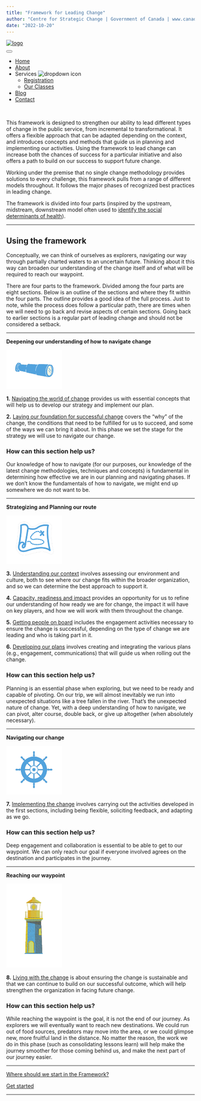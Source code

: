 ```yaml
---
title: "Framework for Leading Change"
author: "Centre for Strategic Change | Government of Canada | www.canada.ca | www.canada.ca/en/public-services-procurement | all rights reserved"
date: "2022-10-20"
---
```


<head>
    <div class="cs-container">
        <!--Nav Logo-->
        <!--Logo is turned white in the css with a filter on dark mode-->
        <a href="" class="cs-logo" aria-label="back to home">
            <img src="https://www.canada.ca/etc/designs/canada/wet-boew/assets/sig-blk-en.svg" alt="logo" aria-hidden="true" decoding="async">
        </a>
        <!--Navigation List-->
        <nav class="cs-nav" role="navigation">
            <!--Mobile Nav Toggle-->
            <button class="cs-toggle" aria-label="mobile menu toggle">
                <div class="cs-box" aria-hidden="true">
                    <span class="cs-line cs-line1" aria-hidden="true"></span>
                    <span class="cs-line cs-line2" aria-hidden="true"></span>
                    <span class="cs-line cs-line3" aria-hidden="true"></span>
                </div>
            </button>
            <!-- We need a wrapper div so we can set a fixed height on the cs-ul in case the nav list gets too long from too many dropdowns being opened and needs to have an overflow scroll. This wrapper acts as the background so it can go the full height of the screen and not cut off any overflowing nav items while the cs-ul stops short of the bottom of the screen, which keeps all nav items in view no matter how mnay there are-->
            <div class="cs-ul-wrapper">
                <ul id="cs-expanded" class="cs-ul" aria-expanded="false">
                    <li class="cs-li">
                        <a href="" class="cs-li-link cs-active">
                            Home
                        </a>
                    </li>
                    <li class="cs-li">
                        <a href="" class="cs-li-link">
                            About
                        </a>
                    </li>
                    <!--Copy and paste this cs-dropdown list item and replace any .cs-li with this cs-dropdown group to make a new dropdown and it will work-->
                    <li class="cs-li cs-dropdown" tabindex="0">
                        <span class="cs-li-link">
                            Services
                            <img class="cs-drop-icon" src="https://csimg.nyc3.cdn.digitaloceanspaces.com/Icons/down-gold.svg" alt="dropdown icon" width="15" height="15" decoding="async" aria-hidden="true">
                        </span>
                        <ul class="cs-drop-ul">
                            <li class="cs-drop-li">
                                <a href="" class="cs-li-link cs-drop-link">Registration</a>
                            </li>
                            <li class="cs-drop-li">
                                <a href="" class="cs-li-link cs-drop-link">Our Classes</a>
                            </li>
                        </ul>
                    </li>
                    <li class="cs-li">
                        <a href="" class="cs-li-link">
                            Blog
                        </a>
                    </li>
                    <li class="cs-li">
                        <a href="" class="cs-li-link">
                            Contact
                        </a>
                    </li>
                </ul>
            </div>
        </nav>

   </head>
  
<br>

This framework is designed to strengthen our ability to lead different types of change in the public service, from incremental to transformational. It offers a flexible approach that can be adapted depending on the context, and introduces concepts and methods that guide us in planning and implementing our activities. Using the framework to lead change can increase both the chances of success for a particular initiative and also offers a path to build on our success to support future change.

Working under the premise that no single change methodology provides solutions to every challenge, this framework pulls from a range of different models throughout. It follows the major phases of recognized best practices in leading change.

The framework is divided into four parts (inspired by the upstream, midstream, downstream model often used to [identify the social determinants of health](https://www.rand.org/content/dam/rand/pubs/working_papers/WR1000/WR1096/RAND_WR1096.pdf)).

* * *

## **Using the framework**

Conceptually, we can think of ourselves as explorers, navigating our way through partially charted waters to an uncertain future. Thinking about it this way can broaden our understanding of the change itself and of what will be required to reach our waypoint.

There are four parts to the framework. Divided among the four parts are eight sections. Below is an outline of the sections and where they fit within the four parts. The outline provides a good idea of the full process. Just to note, while the process does follow a particular path, there are times when we will need to go back and revise aspects of certain sections. Going back to earlier sections is a regular part of leading change and should not be considered a setback.

* * *

**Deepening our understanding of how to navigate change**

<img src="images/FLC-Deepening.png" width="150">

**1.** [Navigating the world of change](navigating-the-world-of-change/) provides us with essential concepts that will help us to develop our strategy and implement our plan.

**2.** [Laying our foundation for successful change](laying-our-foundation-for-successful-change/) covers the “why” of the change, the conditions that need to be fulfilled for us to succeed, and some of the ways we can bring it about. In this phase we set the stage for the strategy we will use to navigate our change.

### How can this section help us?

Our knowledge of how to navigate (for our purposes, our knowledge of the latest change methodologies, techniques and concepts) is fundamental in determining how effective we are in our planning and navigating phases. If we don’t know the fundamentals of how to navigate, we might end up somewhere we do not want to be.

* * *

**Strategizing and Planning our route**

<img src="images/FLC-Strategizing.png" width="150">

**3.** [Understanding our context](understanding-our-context/) involves assessing our environment and culture, both to see where our change fits within the broader organization, and so we can determine the best approach to support it.

**4.** [Capacity, readiness and impact](capacity-readiness-and-impact/) provides an opportunity for us to refine our understanding of how ready we are for change, the impact it will have on key players, and how we will work with them throughout the change.

**5.** [Getting people on board](getting-people-on-board/) includes the engagement activities necessary to ensure the change is successful, depending on the type of change we are leading and who is taking part in it.

**6.** [Developing our plans](developing-our-plans/) involves creating and integrating the various plans (e.g., engagement, communications) that will guide us when rolling out the change.

### How can this section help us?

Planning is an essential phase when exploring, but we need to be ready and capable of pivoting. On our trip, we will almost inevitably we run into unexpected situations like a tree fallen in the river. That’s the unexpected nature of change. Yet, with a deep understanding of how to navigate, we can pivot, alter course, double back, or give up altogether (when absolutely necessary).

* * *

**Navigating our change**

<img src="images/FLC-Navigating.png" width="150">

**7.** [Implementing the change](implementing-the-change/) involves carrying out the activities developed in the first sections, including being flexible, soliciting feedback, and adapting as we go.

### How can this section help us?

Deep engagement and collaboration is essential to be able to get to our waypoint. We can only reach our goal if everyone involved agrees on the destination and participates in the journey.

* * *

**Reaching our waypoint**

<img src="images/FLC-Waypoint.png" width="150">

**8.** [Living with the change](reaching-our-waypoint/) is about ensuring the change is sustainable and that we can continue to build on our successful outcome, which will help strengthen the organization in facing future change.

### How can this section help us?

While reaching the waypoint is the goal, it is not the end of our journey. As explorers we will eventually want to reach new destinations. We could run out of food sources, predators may move into the area, or we could glimpse new, more fruitful land in the distance. No matter the reason, the work we do in this phase (such as consolidating lessons learn) will help make the journey smoother for those coming behind us, and make the next part of our journey easier.

* * *

[Where should we start in the Framework?](where-should-we-start/)

[Get started](navigating-the-world-of-change/)

* * *
